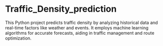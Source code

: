 # Traffic_Density_prediction
This Python project predicts traffic density by analyzing historical data and real-time factors like weather and events. It employs machine learning algorithms for accurate forecasts, aiding in traffic management and route optimization.
